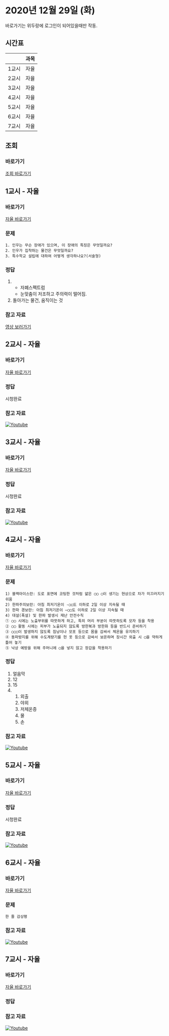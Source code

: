 # 2020년 12월 29일 (화)

바로가기는 위두랑에 로그인이 되어있을때만 작동.

## 시간표
|    |과목|
|----|---|
|1교시|자율|
|2교시|자율|
|3교시|자율|
|4교시|자율|
|5교시|자율|
|6교시|자율|
|7교시|자율|

## 조회
### 바로가기
[조회 바로가기](https://rang.edunet.net/class/G000364114/classNotifyView.do?pageNo=1&notifySequence=000000)

## 1교시 - 자율
### 바로가기
[자율 바로가기](https://rang.edunet.net/class/G000364114/hmwkppList.do?hmwkSeq=748003)
### 문제
```
1. 인우는 무슨 장애가 있으며, 이 장애의 특징은 무엇일까요?
2. 인우가 집착하는 물건은 무엇일까요?
3. 특수학교 설립에 대하여 어떻게 생각하나요?(서술형)
```
### 정답
1. - 자폐스펙트럼
   - 눈맞춤이 저조하고 주의력이 떨어짐.
2. 돌아가는 물건, 움직이는 것
### 참고 자료
[영상 보러가기](http://www.nise.go.kr/boardCnts/view.do?boardID=374&boardSeq=703732&lev=0&searchType=null&statusYN=N&page=1&s=eduable&m=020104&opType=N)

## 2교시 - 자율
### 바로가기
[자율 바로가기](https://rang.edunet.net/class/G000364114/hmwkppList.do?hmwkSeq=748005)
### 정답
시청완료
### 참고 자료
[![Youtube](http://img.youtube.com/vi/75E8A98fEfI/0.jpg)](https://www.youtube.com/embed/75E8A98fEfI "Youtube")

## 3교시 - 자율
### 바로가기
[자율 바로가기](https://rang.edunet.net/class/G000364114/hmwkppList.do?hmwkSeq=748006)
### 정답
시청완료
### 참고 자료
[![Youtube](http://img.youtube.com/vi/QIIkH-TJofM/0.jpg)](https://www.youtube.com/embed/QIIkH-TJofM "Youtube")

## 4교시 - 자율
### 바로가기
[자율 바로가기](https://rang.edunet.net/class/G000364114/hmwkppList.do?hmwkSeq=748012)
### 문제
```
1) 블랙아이스란: 도로 표면에 코팅한 것처럼 얇은 ◯◯ ◯이 생기는 현상으로 차가 미끄러지기 쉬움
2) 한파주의보란: 아침 최저기온이 -◯◯도 이하로 2일 이상 지속될 때
3) 한파 경보란: 아침 최저기온이 –◯◯도 이하로 2일 이상 지속될 때
4) 대설(폭설) 및 한파 발생시 재난 안전수칙
① ◯◯ 시에는 노출부위를 따뜻하게 하고, 특히 머리 부분이 따뜻하도록 모자 등을 착용
② ◯◯ 활동 시에는 피부가 노출되지 않도록 방한복과 방한화 등을 반드시 준비하기
③ ◯◯◯이 발생하지 않도록 침낭이나 모포 등으로 몸을 감싸서 체온을 유지하기
④ 동파방지를 위해 수도계량기를 헌 옷 등으로 감싸서 보온하며 장시간 외출 시 ◯을 약하게 틀어 놓기
⑤ 낙상 예방을 위해 주머니에 ◯을 넣지 않고 장갑을 착용하기
```
### 정답
1. 얼음막
2. 12
3. 15
4. 1. 외출
   2. 야외
   3. 저체온증
   4. 물
   5. 손
### 참고 자료
[![Youtube](http://img.youtube.com/vi/RYgdMNZKMx8/0.jpg)](https://www.youtube.com/embed/RYgdMNZKMx8 "Youtube")

## 5교시 - 자율
### 바로가기
[자율 바로가기](https://rang.edunet.net/class/G000364114/hmwkppList.do?hmwkSeq=748015)
### 정답
시청완료
### 참고 자료
[![Youtube](http://img.youtube.com/vi/GQt4p1kYifU/0.jpg)](https://www.youtube.com/embed/GQt4p1kYifU "Youtube")

## 6교시 - 자율
### 바로가기
[자율 바로가기](https://rang.edunet.net/class/G000364114/hmwkppList.do?hmwkSeq=748016)
### 문제
```
한 줄 감상평
```
### 참고 자료
[![Youtube](http://img.youtube.com/vi/3ciT-j53k9c/0.jpg)](https://www.youtube.com/embed/3ciT-j53k9c "Youtube")

## 7교시 - 자율
### 바로가기
[자율 바로가기](https://rang.edunet.net/class/G000364114/hmwkppList.do?hmwkSeq=748018)
### 정답

### 참고 자료
[![Youtube](http://img.youtube.com/vi/aJHNZHNFqcs/0.jpg)](https://www.youtube.com/embed/aJHNZHNFqcs "Youtube")
